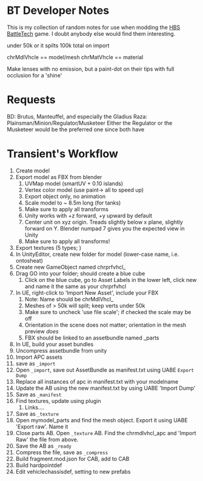 # BT Developer Notes
This is my collection of random notes for use when modding the [HBS BattleTech](http://battletechgame.com/) game. I doubt anybody else would find them interesting.


under 50k or it spilts
100k total on import

chrMdlVhcle == model/mesh
chrMatVhcle == material

Make lenses with no emission, but a paint-dot on their tips with full occlusion for a 'shine'

# Requests

BD: Brutus, Manteuffel, and especially the Gladius 
Raza: Plainsman/Minion/Regulator/Musketeer
Either the Regulator or the Musketeer would be the preferred one since both have

# Transient's Workflow
	
1. Create model
1. Export model as FBX from blender
	1. UVMap model (smartUV + 0.10 islands)
	2. Vertex color model (use paint-> all to speed up)
	3. Export object only, no animation
	4. Scale model to ~ 8.5m long (for tanks)
	5. Make sure to apply all transforms
	6. Unity works with +z forward, +y upward by default
	7. Center unit on xyz origin. Treads slightly below x plane, slightly forward on Y. Blender numpad 7 gives you the expected view in Unity
	7. Make sure to apply all transforms!
1. Export textures (5 types; )
1. In UnityEditor, create new folder for model (lower-case name, i.e. ontosheat)
1. Create new GameObject named chrprfvhcl_<mymodel>
1. Drag GO into your folder; should create a blue cube
	1. Click on the blue cube, go to Asset Labels in the lower left, click new and name it the same as your chrprfvhcl<mymodel>
1. In UE, right-click to 'Import New Asset', include your FBX
	1. Note: Name should be chrMdlVhcl_<mymodel>
	1. Meshes of > 50k will split; keep verts under 50k
	1. Make sure to uncheck 'use file scale'; if checked the scale may be off
	1. Orientation in the scene does not matter; orientation in the mesh preview *does*
	1. FBX should be linked to an assetbundle named <mymodel>_parts
1. In UE, build your asset bundles
1. Uncompress assetbundle from unity
1. Import APC assets
1. save as `_import`
1. Open `_import`, save out AssetBundle as manifest.txt using UABE `Export Dump`
1. Replace all instances of apc in manifest.txt with your modelname
1. Update the AB using the new manifest.txt by using UABE 'Import Dump'
1. Save as `_manifest`
1. Find textures, update using plugin
	1. Links....
1. Save as `_texture`
1. Open mymodel_parts and find the mesh object. Export it using UABE 'Export raw'. Name it <TBD>
1. Close parts AB. Open `_texture` AB. Find the chrmdlvhcl_apc and 'Import Raw' the file from above.
1. Save the AB as `_ready`
1. Compress the file, save as `_compress` 
1. Build fragment.mod.json for CAB, add to CAB
1. Build hardpointdef
1. Edit vehiclechassisdef, setting <TBD> to new prefabs
